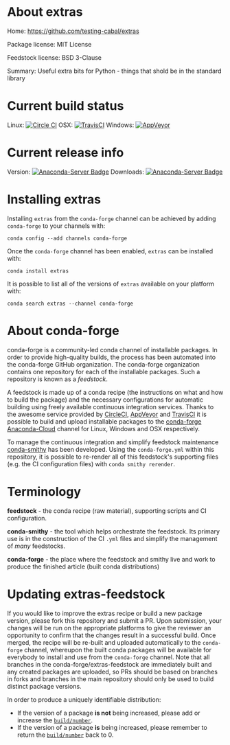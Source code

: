 About extras
============

Home: https://github.com/testing-cabal/extras

Package license: MIT License

Feedstock license: BSD 3-Clause

Summary: Useful extra bits for Python - things that shold be in the standard library



Current build status
====================

Linux: [![Circle CI](https://circleci.com/gh/conda-forge/extras-feedstock.svg?style=shield)](https://circleci.com/gh/conda-forge/extras-feedstock)
OSX: [![TravisCI](https://travis-ci.org/conda-forge/extras-feedstock.svg?branch=master)](https://travis-ci.org/conda-forge/extras-feedstock)
Windows: [![AppVeyor](https://ci.appveyor.com/api/projects/status/github/conda-forge/extras-feedstock?svg=True)](https://ci.appveyor.com/project/conda-forge/extras-feedstock/branch/master)

Current release info
====================
Version: [![Anaconda-Server Badge](https://anaconda.org/conda-forge/extras/badges/version.svg)](https://anaconda.org/conda-forge/extras)
Downloads: [![Anaconda-Server Badge](https://anaconda.org/conda-forge/extras/badges/downloads.svg)](https://anaconda.org/conda-forge/extras)

Installing extras
=================

Installing `extras` from the `conda-forge` channel can be achieved by adding `conda-forge` to your channels with:

```
conda config --add channels conda-forge
```

Once the `conda-forge` channel has been enabled, `extras` can be installed with:

```
conda install extras
```

It is possible to list all of the versions of `extras` available on your platform with:

```
conda search extras --channel conda-forge
```


About conda-forge
=================

conda-forge is a community-led conda channel of installable packages.
In order to provide high-quality builds, the process has been automated into the
conda-forge GitHub organization. The conda-forge organization contains one repository
for each of the installable packages. Such a repository is known as a *feedstock*.

A feedstock is made up of a conda recipe (the instructions on what and how to build
the package) and the necessary configurations for automatic building using freely
available continuous integration services. Thanks to the awesome service provided by
[CircleCI](https://circleci.com/), [AppVeyor](http://www.appveyor.com/)
and [TravisCI](https://travis-ci.org/) it is possible to build and upload installable
packages to the [conda-forge](https://anaconda.org/conda-forge)
[Anaconda-Cloud](http://docs.anaconda.org/) channel for Linux, Windows and OSX respectively.

To manage the continuous integration and simplify feedstock maintenance
[conda-smithy](http://github.com/conda-forge/conda-smithy) has been developed.
Using the ``conda-forge.yml`` within this repository, it is possible to re-render all of
this feedstock's supporting files (e.g. the CI configuration files) with ``conda smithy rerender``.


Terminology
===========

**feedstock** - the conda recipe (raw material), supporting scripts and CI configuration.

**conda-smithy** - the tool which helps orchestrate the feedstock.
                   Its primary use is in the construction of the CI ``.yml`` files
                   and simplify the management of *many* feedstocks.

**conda-forge** - the place where the feedstock and smithy live and work to
                  produce the finished article (built conda distributions)


Updating extras-feedstock
=========================

If you would like to improve the extras recipe or build a new
package version, please fork this repository and submit a PR. Upon submission,
your changes will be run on the appropriate platforms to give the reviewer an
opportunity to confirm that the changes result in a successful build. Once
merged, the recipe will be re-built and uploaded automatically to the
`conda-forge` channel, whereupon the built conda packages will be available for
everybody to install and use from the `conda-forge` channel.
Note that all branches in the conda-forge/extras-feedstock are
immediately built and any created packages are uploaded, so PRs should be based
on branches in forks and branches in the main repository should only be used to
build distinct package versions.

In order to produce a uniquely identifiable distribution:
 * If the version of a package **is not** being increased, please add or increase
   the [``build/number``](http://conda.pydata.org/docs/building/meta-yaml.html#build-number-and-string).
 * If the version of a package **is** being increased, please remember to return
   the [``build/number``](http://conda.pydata.org/docs/building/meta-yaml.html#build-number-and-string)
   back to 0.
